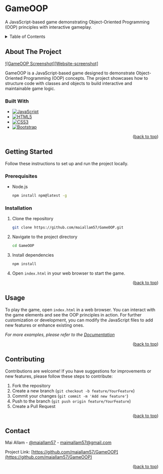 <!-- PROJECT TITLE -->
# GameOOP

<!-- PROJECT DESCRIPTION -->
A JavaScript-based game demonstrating Object-Oriented Programming (OOP) principles with interactive gameplay.

<!-- TABLE OF CONTENTS -->
<details>
  <summary>Table of Contents</summary>
  <ol>
    <li>
      <a href="#about-the-project">About The Project</a>
      <ul>
        <li><a href="#built-with">Built With</a></li>
      </ul>
    </li>
    <li>
      <a href="#getting-started">Getting Started</a>
      <ul>
        <li><a href="#prerequisites">Prerequisites</a></li>
        <li><a href="#installation">Installation</a></li>
      </ul>
    </li>
    <li><a href="#usage">Usage</a></li>
    <li><a href="#contributing">Contributing</a></li>
    <li><a href="#contact">Contact</a></li>
  </ol>
</details>

<!-- ABOUT THE PROJECT -->
## About The Project

[![GameOOP Screenshot][Website-screenshot]](https://raw.githubusercontent.com/maiallam57/GameOOP/main/images/cover.png)

GameOOP is a JavaScript-based game designed to demonstrate Object-Oriented Programming (OOP) concepts. The project showcases how to structure code with classes and objects to build interactive and maintainable game logic.

### Built With

* [![JavaScript][JavaScript.com]][JavaScript-url]
* [![HTML5][HTML5.com]][HTML5-url]
* [![CSS3][CSS3.com]][CSS3-url]
* [![Bootstrap][Bootstrap.com]][Bootstrap-url]

<p align="right">(<a href="#readme-top">back to top</a>)</p>

<!-- GETTING STARTED -->
## Getting Started

Follow these instructions to set up and run the project locally.

### Prerequisites

* Node.js
  ```sh
  npm install npm@latest -g
  ```

### Installation

1. Clone the repository
   ```sh
   git clone https://github.com/maiallam57/GameOOP.git
   ```
2. Navigate to the project directory
   ```sh
   cd GameOOP
   ```
3. Install dependencies
   ```sh
   npm install
   ```
4. Open `index.html` in your web browser to start the game.

<p align="right">(<a href="#readme-top">back to top</a>)</p>

<!-- USAGE EXAMPLES -->
## Usage

To play the game, open `index.html` in a web browser. You can interact with the game elements and see the OOP principles in action. For further customization or development, you can modify the JavaScript files to add new features or enhance existing ones.

_For more examples, please refer to the [Documentation](https://example.com)_

<p align="right">(<a href="#readme-top">back to top</a>)</p>

<!-- CONTRIBUTING -->
## Contributing

Contributions are welcome! If you have suggestions for improvements or new features, please follow these steps to contribute:

1. Fork the repository
2. Create a new branch (`git checkout -b feature/YourFeature`)
3. Commit your changes (`git commit -m 'Add new feature'`)
4. Push to the branch (`git push origin feature/YourFeature`)
5. Create a Pull Request

<p align="right">(<a href="#readme-top">back to top</a>)</p>

<!-- CONTACT -->
## Contact

Mai Allam - [@maiallam57](https://twitter.com/maiallam57) - maimallam57@gmail.com

Project Link: [https://github.com/maiallam57/GameOOP](https://github.com/maiallam57/GameOOP)

<p align="right">(<a href="#readme-top">back to top</a>)</p>

<!-- MARKDOWN LINKS & IMAGES -->
<!-- https://www.markdownguide.org/basic-syntax/#reference-style-links -->
[JavaScript.com]: https://img.shields.io/badge/JavaScript-F7DF1C?style=for-the-badge&logo=javascript&logoColor=black
[JavaScript-url]: https://developer.mozilla.org/en-US/docs/Web/JavaScript
[HTML5.com]: https://img.shields.io/badge/HTML5-E34F26?style=for-the-badge&logo=html5&logoColor=white
[HTML5-url]: https://developer.mozilla.org/en-US/docs/Web/HTML
[CSS3.com]: https://img.shields.io/badge/CSS3-1572B6?style=for-the-badge&logo=css3&logoColor=white
[CSS3-url]: https://developer.mozilla.org/en-US/docs/Web/CSS
[Bootstrap.com]: https://img.shields.io/badge/Bootstrap-563D7C?style=for-the-badge&logo=bootstrap&logoColor=white
[Bootstrap-url]: https://getbootstrap.com/
[product-screenshot]: images/screenshot.png
```
